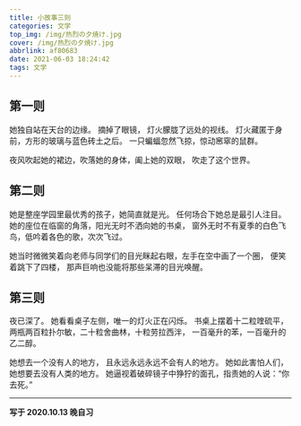 ```yaml
---
title: 小故事三则
categories: 文学
top_img: /img/热烈の夕焼け.jpg
cover: /img/热烈の夕焼け.jpg
abbrlink: af80683
date: 2021-06-03 18:24:42
tags: 文学
---
```


第一则
---
她独自站在天台的边缘。
摘掉了眼镜，
灯火朦胧了远处的视线。
灯火藏匿于身前，方形的玻璃与蓝色砖土之后。
一只蝙蝠忽然飞掠，惊动窸窣的鼠群。

夜风吹起她的裙边，吹落她的身体，阖上她的双眼，
吹走了这个世界。

第二则
---
她是整座学园里最优秀的孩子，她简直就是光。
任何场合下她总是最引人注目。
她的座位在临窗的角落，阳光无时不洒向她的书桌，
窗外无时不有夏季的白色飞鸟，低吟着各色的歌，次次飞过。

她当时微微笑着向老师与同学们的目光眯起右眼，左手在空中画了一个圈，
便笑着跳下了四楼，
那声巨响也没能将那些呆滞的目光唤醒。

第三则
---
夜已深了。
她看看桌子左侧，唯一的灯火正在闪烁。
书桌上摆着十二粒喹硫平，两瓶两百粒扑尔敏，二十粒舍曲林，十粒劳拉西泮，
一百毫升的苯，一百毫升的乙二醇。

她想去一个没有人的地方，
且永远永远永远不会有人的地方。
她如此害怕人们，她想要去没有人类的地方。
她逼视着破碎镜子中狰狞的面孔，指责她的人说：“你去死。”

---
**写于 2020.10.13 晚自习**
